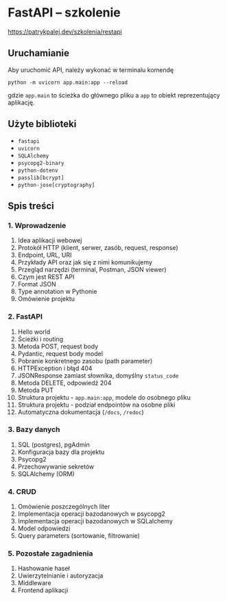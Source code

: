# FastAPI – szkolenie

https://patrykpalej.dev/szkolenia/restapi


## Uruchamianie
Aby uruchomić API, należy wykonać w terminalu komendę

`python -m uvicorn app.main:app --reload`

gdzie `app.main` to ścieżka do głównego pliku a `app` to obiekt reprezentujący aplikację.


## Użyte biblioteki
- `fastapi`
- `uvicorn`
- `SQLAlchemy`
- `psycopg2-binary`
- `python-dotenv`
- `passlib[bcrypt]`
- `python-jose[cryptography]`


## Spis treści
### 1. Wprowadzenie
1. Idea aplikacji webowej
2. Protokół HTTP (klient, serwer, zasób, request, response)
3. Endpoint, URL, URI
4. Przykłady API oraz jak się z nimi komunikujemy
5. Przegląd narzędzi (terminal, Postman, JSON viewer)
6. Czym jest REST API
7. Format JSON
8. Type annotation w Pythonie
9. Omówienie projektu

### 2. FastAPI
1. Hello world
2. Ścieżki i routing
3. Metoda POST, request body
4. Pydantic, request body model
5. Pobranie konkretnego zasobu (path parameter)
6. HTTPException i błąd 404
7. JSONResponse zamiast słownika, domyślny `status_code`
8. Metoda DELETE, odpowiedź 204
9. Metoda PUT
10. Struktura projektu - `app.main:app`, modele do osobnego pliku
11. Struktura projektu - podział endpointów na osobne pliki
12. Automatyczna dokumentacja (`/docs`, `/redoc`)

###  3. Bazy danych
1. SQL (postgres), pgAdmin
2. Konfiguracja bazy dla projektu
3. Psycopg2
4. Przechowywanie sekretów
5. SQLAlchemy (ORM)

### 4. CRUD
1. Omówienie poszczególnych liter
2. Implementacja operacji bazodanowych w psycopg2
3. Implementacja operacji bazodanowych w SQLalchemy
4. Model odpowiedzi
5. Query parameters (sortowanie, filtrowanie)

### 5. Pozostałe zagadnienia
1. Hashowanie haseł
2. Uwierzytelnianie i autoryzacja
3. Middleware
4. Frontend aplikacji
